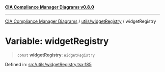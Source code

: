 [**CIA Compliance Manager Diagrams v0.8.0**](../../../README.md)

***

[CIA Compliance Manager Diagrams](../../../modules.md) / [utils/widgetRegistry](../README.md) / widgetRegistry

# Variable: widgetRegistry

> `const` **widgetRegistry**: `WidgetRegistry`

Defined in: [src/utils/widgetRegistry.tsx:185](https://github.com/Hack23/cia-compliance-manager/blob/cb6149c89796a3270553cf52dea8f2c5b402dd17/src/utils/widgetRegistry.tsx#L185)
